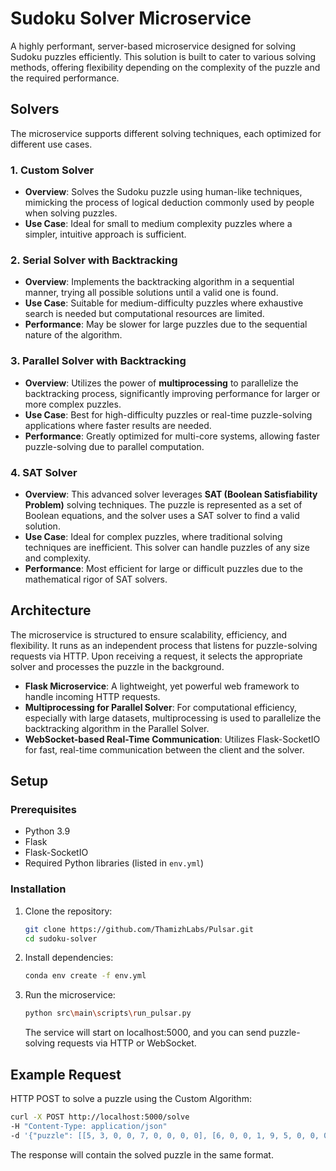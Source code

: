 # Sudoku Solver Microservice

A highly performant, server-based microservice designed for solving Sudoku puzzles efficiently. This solution is built to cater to various solving methods, offering flexibility depending on the complexity of the puzzle and the required performance.

## Solvers
The microservice supports different solving techniques, each optimized for different use cases.

### 1. **Custom Solver**
- **Overview**: Solves the Sudoku puzzle using human-like techniques, mimicking the process of logical deduction commonly used by people when solving puzzles.
- **Use Case**: Ideal for small to medium complexity puzzles where a simpler, intuitive approach is sufficient.

### 2. **Serial Solver with Backtracking**
- **Overview**: Implements the backtracking algorithm in a sequential manner, trying all possible solutions until a valid one is found.
- **Use Case**: Suitable for medium-difficulty puzzles where exhaustive search is needed but computational resources are limited.
- **Performance**: May be slower for large puzzles due to the sequential nature of the algorithm.

### 3. **Parallel Solver with Backtracking**
- **Overview**: Utilizes the power of **multiprocessing** to parallelize the backtracking process, significantly improving performance for larger or more complex puzzles.
- **Use Case**: Best for high-difficulty puzzles or real-time puzzle-solving applications where faster results are needed.
- **Performance**: Greatly optimized for multi-core systems, allowing faster puzzle-solving due to parallel computation.

### 4. **SAT Solver**
- **Overview**: This advanced solver leverages **SAT (Boolean Satisfiability Problem)** solving techniques. The puzzle is represented as a set of Boolean equations, and the solver uses a SAT solver to find a valid solution.
- **Use Case**: Ideal for complex puzzles, where traditional solving techniques are inefficient. This solver can handle puzzles of any size and complexity.
- **Performance**: Most efficient for large or difficult puzzles due to the mathematical rigor of SAT solvers.

## Architecture

The microservice is structured to ensure scalability, efficiency, and flexibility. It runs as an independent process that listens for puzzle-solving requests via HTTP. Upon receiving a request, it selects the appropriate solver and processes the puzzle in the background.

- **Flask Microservice**: A lightweight, yet powerful web framework to handle incoming HTTP requests.
- **Multiprocessing for Parallel Solver**: For computational efficiency, especially with large datasets, multiprocessing is used to parallelize the backtracking algorithm in the Parallel Solver.
- **WebSocket-based Real-Time Communication**: Utilizes Flask-SocketIO for fast, real-time communication between the client and the solver.

## Setup

### Prerequisites

- Python 3.9
- Flask
- Flask-SocketIO
- Required Python libraries (listed in `env.yml`)

### Installation

1. Clone the repository:

   ```bash
   git clone https://github.com/ThamizhLabs/Pulsar.git
   cd sudoku-solver
   ```

2. Install dependencies:

   ```bash
   conda env create -f env.yml
   ```

3. Run the microservice:

   ```bash
   python src\main\scripts\run_pulsar.py
   ```

   The service will start on localhost:5000, and you can send puzzle-solving requests via HTTP or WebSocket.
## Example Request
HTTP POST to solve a puzzle using the Custom Algorithm:

   ```bash
   curl -X POST http://localhost:5000/solve
   -H "Content-Type: application/json"
   -d '{"puzzle": [[5, 3, 0, 0, 7, 0, 0, 0, 0], [6, 0, 0, 1, 9, 5, 0, 0, 0], ...]}'
   ```
The response will contain the solved puzzle in the same format.